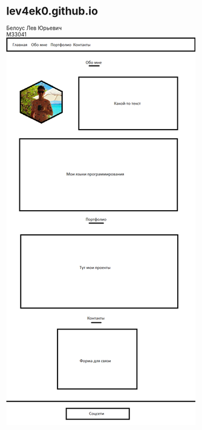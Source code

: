 # lev4ek0.github.io
Белоус Лев Юрьевич<br>
М33041<br>
![Макет сайта](https://github.com/lev4ek0/lev4ek0.github.io/blob/main/%D0%92%D0%B5%D0%B1_%D1%88%D0%B0%D0%B1%D0%BB%D0%BE%D0%BD.png)
